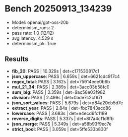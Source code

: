 # Bench 20250913_134239
- Model: openai/gpt-oss-20b
- determinism_runs: 2
- pass rate: 1.0 (12/12)
- avg latency: 4.529 s
- determinism_ok: True

## Results
- **fib_20**: PASS | 10.329s | det=c171530817c1
- **json_uppercase**: PASS | 6.659s | det=6621cdc917c4
- **regex_total**: PASS | 3.162s | det=75914eee0b6b
- **mul_21_34**: PASS | 2.389s | det=3acc03b58fc0
- **sum_big**: PASS | 3.359s | det=9ac58e03f982
- **division**: PASS | 2.499s | det=0ade7c2cf97f
- **json_sort_values**: PASS | 5.679s | det=d84a20cb5d7e
- **extract_year**: PASS | 2.84s | det=fbc7843acd86
- **lowercase**: PASS | 3.683s | det=e4ecd6fc1189
- **reverse_digits**: PASS | 5.337s | det=8f7a4cf1d8fb
- **json_merge**: PASS | 5.349s | det=a58b93f9ec7e
- **strict_bool**: PASS | 3.059s | det=5ffe533b830f